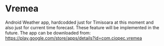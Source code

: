 # Vremea
Android Weather app, hardcodded just for Timisoara at this moment and also just for current time forecast.
These feature will be implemented in the future.
The app can be downloaded from: https://play.google.com/store/apps/details?id=com.ciopec.vremea
